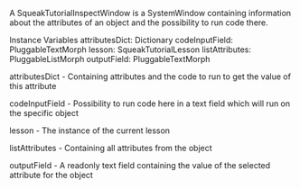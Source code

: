 A SqueakTutorialInspectWindow is a SystemWindow containing information about the attributes of an object and the possibility to run code there.

Instance Variables
	attributesDict:		Dictionary
	codeInputField:		PluggableTextMorph
	lesson:				SqueakTutorialLesson
	listAttributes:		PluggableListMorph
	outputField:		PluggableTextMorph

attributesDict
	- Containing attributes and the code to run to get the value of this attribute

codeInputField
	- Possibility to run code here in a text field which will run on the specific object

lesson
	- The instance of the current lesson

listAttributes
	- Containing all attributes from the object

outputField
	- A readonly text field containing the value of the selected attribute for the object
